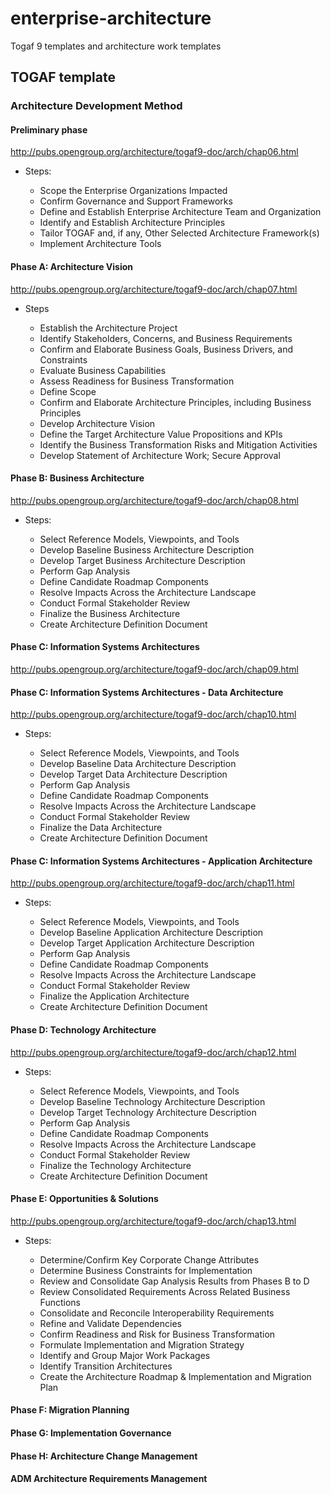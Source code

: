 # enterprise-architecture

Togaf 9 templates and architecture work templates

## TOGAF template
### Architecture Development Method
#### Preliminary phase

http://pubs.opengroup.org/architecture/togaf9-doc/arch/chap06.html

* Steps:

    * Scope the Enterprise Organizations Impacted
    * Confirm Governance and Support Frameworks
    * Define and Establish Enterprise Architecture Team and Organization
    * Identify and Establish Architecture Principles
    * Tailor TOGAF and, if any, Other Selected Architecture Framework(s)
    * Implement Architecture Tools

#### Phase A: Architecture Vision

http://pubs.opengroup.org/architecture/togaf9-doc/arch/chap07.html

* Steps

    * Establish the Architecture Project
    * Identify Stakeholders, Concerns, and Business Requirements
    * Confirm and Elaborate Business Goals, Business Drivers, and Constraints
    * Evaluate Business Capabilities
    * Assess Readiness for Business Transformation
    * Define Scope
    * Confirm and Elaborate Architecture Principles, including Business Principles
    * Develop Architecture Vision
    * Define the Target Architecture Value Propositions and KPIs
    * Identify the Business Transformation Risks and Mitigation Activities
    * Develop Statement of Architecture Work; Secure Approval

#### Phase B: Business Architecture

http://pubs.opengroup.org/architecture/togaf9-doc/arch/chap08.html

* Steps:

    * Select Reference Models, Viewpoints, and Tools
    * Develop Baseline Business Architecture Description
    * Develop Target Business Architecture Description
    * Perform Gap Analysis
    * Define Candidate Roadmap Components
    * Resolve Impacts Across the Architecture Landscape
    * Conduct Formal Stakeholder Review
    * Finalize the Business Architecture
    * Create Architecture Definition Document

#### Phase C: Information Systems Architectures

http://pubs.opengroup.org/architecture/togaf9-doc/arch/chap09.html

#### Phase C: Information Systems Architectures - Data Architecture

http://pubs.opengroup.org/architecture/togaf9-doc/arch/chap10.html

* Steps:

    * Select Reference Models, Viewpoints, and Tools
    * Develop Baseline Data Architecture Description
    * Develop Target Data Architecture Description
    * Perform Gap Analysis
    * Define Candidate Roadmap Components
    * Resolve Impacts Across the Architecture Landscape
    * Conduct Formal Stakeholder Review
    * Finalize the Data Architecture
    * Create Architecture Definition Document


#### Phase C: Information Systems Architectures - Application Architecture

http://pubs.opengroup.org/architecture/togaf9-doc/arch/chap11.html

* Steps:

    * Select Reference Models, Viewpoints, and Tools
    * Develop Baseline Application Architecture Description
    * Develop Target Application Architecture Description
    * Perform Gap Analysis
    * Define Candidate Roadmap Components
    * Resolve Impacts Across the Architecture Landscape
    * Conduct Formal Stakeholder Review
    * Finalize the Application Architecture
    * Create Architecture Definition Document

#### Phase D: Technology Architecture

http://pubs.opengroup.org/architecture/togaf9-doc/arch/chap12.html

* Steps:

    * Select Reference Models, Viewpoints, and Tools
    * Develop Baseline Technology Architecture Description
    * Develop Target Technology Architecture Description
    * Perform Gap Analysis
    * Define Candidate Roadmap Components
    * Resolve Impacts Across the Architecture Landscape
    * Conduct Formal Stakeholder Review
    * Finalize the Technology Architecture
    * Create Architecture Definition Document

#### Phase E: Opportunities & Solutions

http://pubs.opengroup.org/architecture/togaf9-doc/arch/chap13.html

* Steps:

    * Determine/Confirm Key Corporate Change Attributes
    * Determine Business Constraints for Implementation
    * Review and Consolidate Gap Analysis Results from Phases B to D
    * Review Consolidated Requirements Across Related Business Functions
    * Consolidate and Reconcile Interoperability Requirements
    * Refine and Validate Dependencies
    * Confirm Readiness and Risk for Business Transformation
    * Formulate Implementation and Migration Strategy
    * Identify and Group Major Work Packages
    * Identify Transition Architectures
    * Create the Architecture Roadmap & Implementation and Migration Plan

#### Phase F: Migration Planning

#### Phase G: Implementation Governance

#### Phase H: Architecture Change Management

#### ADM Architecture Requirements Management